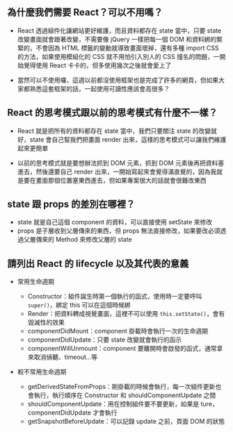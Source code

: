 ## 為什麼我們需要 React？可以不用嗎？

- React 透過組件化讓網站更好維護，而且資料都存在 state 當中，只要 state 改變畫面就會跟著改變，不需要像 jQuery 一樣把每一個 DOM 和資料綁的緊緊的，不會因為 HTML 標籤的變動就導致畫面壞掉，還有多種 import CSS 的方法，如果使用模組化的 CSS 就不用怕引入別人的 CSS 撞名的問題，一開始覺得使用 React 卡卡的，但多使用幾次之後就會愛上了

- 當然可以不使用囉，這週以前都沒使用框架也是完成了許多的網頁，但如果大家都熟悉這套框架的話，一起使用可讀性應該會高很多？

## React 的思考模式跟以前的思考模式有什麼不一樣？

- React 就是把所有的資料都存在 state 當中，我們只要關注 state 的改變就好，state 會自己幫我們把畫面 render 出來，這樣的思考模式可以讓我們維護起來更簡單

- 以前的思考模式就是要想辦法抓到 DOM 元素，抓到 DOM 元素後再把資料塞進去，然後還要自己 render 出來，一開始寫起來會覺得滿直覺的，因為我就是要在畫面那個位置塞東西進去，但如果專案很大的話就會很難改東西

## state 跟 props 的差別在哪裡？

- state 就是自己這個 component 的資料，可以直接使用 setState 來修改
- props 是子層收到父層傳來的東西，但 props 無法直接修改，如果要改必須透過父層傳來的 Method 來修改父層的 state

## 請列出 React 的 lifecycle 以及其代表的意義

- 常用生命週期
  - Constructor：組件誕生時第一個執行的函式，使用時一定要呼叫 `super()`，綁定 this 可以在這個時候綁
  - Render：把資料轉成視覺畫面，這裡不可以使用 `this.setState()`，會有毀滅性的效果
  - componentDidMount：component 掛載時會執行一次的生命週期
  - componentDidUpdate：只要 state 改變就會執行的函示
  - componentWillUnmount：component 要離開時會啟發的函式，通常拿來取消偵聽、timeout...等

- 較不常用生命週期
  - getDerivedStateFromProps：剛掛載的時候會執行，每一次組件更新也會執行，執行順序在 Constructor 和 shouldComponentUpdate 之間
  - shouldComponentUpdate：用在控制組件要不要更新，如果是 ture，componentDidUpdate 才會執行
  - getSnapshotBeforeUpdate：可以記錄 update 之前，頁面 DOM 的狀態
